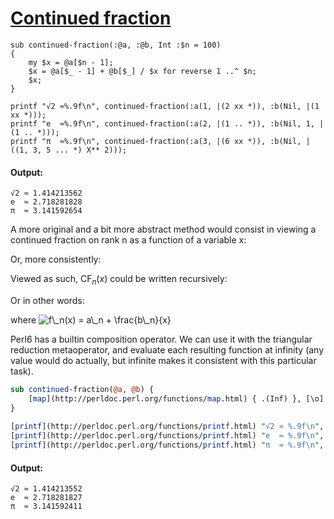 [1]: http://rosettacode.org/wiki/Continued_fraction

# [Continued fraction][1]

```perl6
sub continued-fraction(:@a, :@b, Int :$n = 100)
{
    my $x = @a[$n - 1];
    $x = @a[$_ - 1] + @b[$_] / $x for reverse 1 ..^ $n;
    $x;
}
 
printf "√2 ≈%.9f\n", continued-fraction(:a(1, |(2 xx *)), :b(Nil, |(1 xx *)));
printf "e  ≈%.9f\n", continued-fraction(:a(2, |(1 .. *)), :b(Nil, 1, |(1 .. *)));
printf "π  ≈%.9f\n", continued-fraction(:a(3, |(6 xx *)), :b(Nil, |((1, 3, 5 ... *) X** 2)));
```

#### Output:
```
√2 ≈ 1.414213562
e  ≈ 2.718281828
π  ≈ 3.141592654
```


A more original and a bit more abstract method would consist in viewing a continued fraction on rank n as a function of a variable x:



Or, more consistently:



Viewed as such, <span class="texhtml" dir="ltr">CF<sub>_n_</sub>(_x_)</span> could be written recursively:



Or in other words:



where <img class="tex" alt="f\_n(x) = a\_n + \frac{b\_n}{x}" src="/mw/images/math/4/7/1/47199469d68ddcdfeb4096f415571576.png"/>



Perl6 has a builtin composition operator. We can use it with the triangular reduction metaoperator, and evaluate each resulting function at infinity (any value would do actually, but infinite makes it consistent with this particular task).

```perl
sub continued-fraction(@a, @b) {
    [map](http://perldoc.perl.org/functions/map.html) { .(Inf) }, [\o] [map](http://perldoc.perl.org/functions/map.html) { @a[$_] + @b[$_] / * }, ^Inf
}
 
[printf](http://perldoc.perl.org/functions/printf.html) "√2 ≈ %.9f\n", continued-fraction((1, |(2 xx *)), (1 xx *))[10];
[printf](http://perldoc.perl.org/functions/printf.html) "e  ≈ %.9f\n", continued-fraction((2, |(1 .. *)), (1, |(1 .. *)))[10];
[printf](http://perldoc.perl.org/functions/printf.html) "π  ≈ %.9f\n", continued-fraction((3, |(6 xx *)), ((1, 3, 5 ... *) X** 2))[100];
```

#### Output:
```
√2 ≈ 1.414213552
e  ≈ 2.718281827
π  ≈ 3.141592411
```